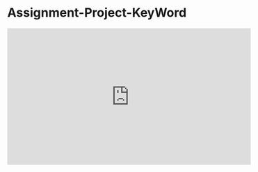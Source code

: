 # Assignment-Project-KeyWord
<html>
<iframe width="560" height="315" src="https://www.youtube.com/embed/GywyjzVDliY" frameborder="0" allow="accelerometer; autoplay; encrypted-media; gyroscope; picture-in-picture" allowfullscreen></iframe>
</html>

